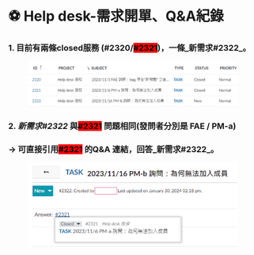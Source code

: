 # ⚽ Help desk-需求開單、Q\&A紀錄

### 1. 目前有兩條closed服務 (#2320/<mark style="background-color:red;">#2321</mark>)，一條_新需求#2322_。

<figure><img src="../.gitbook/assets/image (7) (1).png" alt=""><figcaption></figcaption></figure>

### 2. _新需求#2322_ 與<mark style="background-color:red;">#2321</mark> 問題相同(發問者分別是 FAE  /  PM-a)

### -> 可直接引用<mark style="background-color:red;">#2321</mark> 的Q\&A 連結，回答_新需求#2322_。

<figure><img src="../.gitbook/assets/image (3) (1) (1) (1) (1) (1) (1).png" alt=""><figcaption></figcaption></figure>
